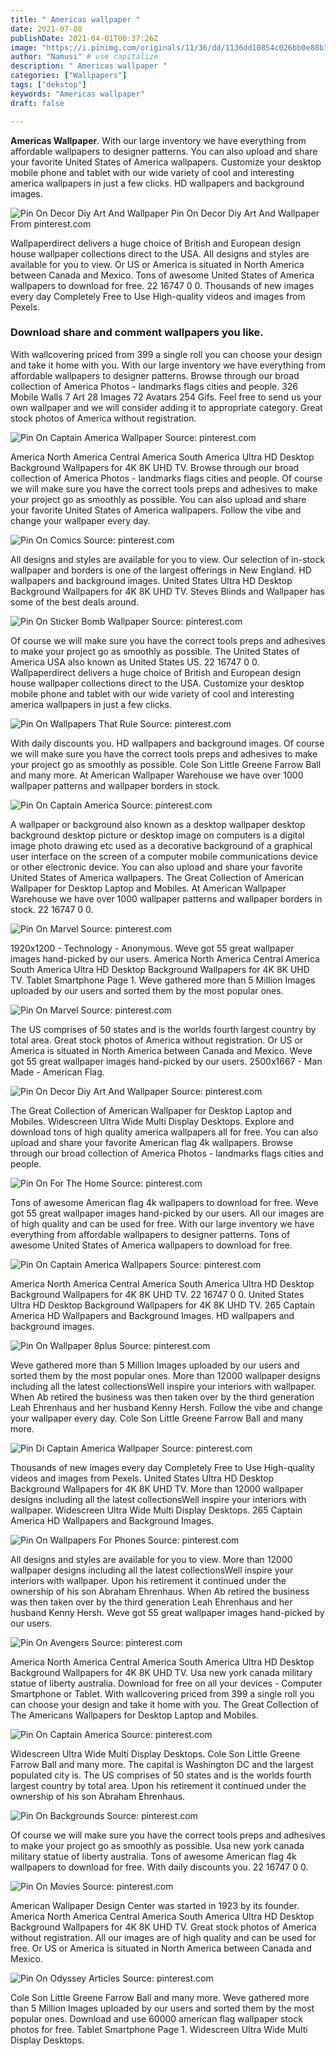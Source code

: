 ```yaml
---
title: " Americas wallpaper "
date: 2021-07-08
publishDate: 2021-04-01T00:37:26Z
image: "https://i.pinimg.com/originals/11/36/dd/1136dd10854c026bb0e88b7564ffec00.jpg"
author: "Namusi" # use capitalize
description: " Americas wallpaper "
categories: ["Wallpapers"]
tags: ["dekstop"]
keywords: "Americas wallpaper"
draft: false

---
```



**Americas Wallpaper**. With our large inventory we have everything from affordable wallpapers to designer patterns. You can also upload and share your favorite United States of America wallpapers. Customize your desktop mobile phone and tablet with our wide variety of cool and interesting america wallpapers in just a few clicks. HD wallpapers and background images.

![Pin On Decor Diy Art And Wallpaper](https://i.pinimg.com/originals/af/cb/c1/afcbc1526b47221b9b79d05ef53b7ac6.jpg "Pin On Decor Diy Art And Wallpaper")
Pin On Decor Diy Art And Wallpaper From pinterest.com


Wallpaperdirect delivers a huge choice of British and European design house wallpaper collections direct to the USA. All designs and styles are available for you to view. Or US or America is situated in North America between Canada and Mexico. Tons of awesome United States of America wallpapers to download for free. 22 16747 0 0. Thousands of new images every day Completely Free to Use High-quality videos and images from Pexels.

### Download share and comment wallpapers you like.

With wallcovering priced from 399 a single roll you can choose your design and take it home with you. With our large inventory we have everything from affordable wallpapers to designer patterns. Browse through our broad collection of America Photos - landmarks flags cities and people. 326 Mobile Walls 7 Art 28 Images 72 Avatars 254 Gifs. Feel free to send us your own wallpaper and we will consider adding it to appropriate category. Great stock photos of America without registration.


![Pin On Captain America Wallpaper](https://i.pinimg.com/736x/90/cf/4d/90cf4d4aab3401adde8e990dd6de6e1d.jpg "Pin On Captain America Wallpaper")
Source: pinterest.com

America North America Central America South America Ultra HD Desktop Background Wallpapers for 4K 8K UHD TV. Browse through our broad collection of America Photos - landmarks flags cities and people. Of course we will make sure you have the correct tools preps and adhesives to make your project go as smoothly as possible. You can also upload and share your favorite United States of America wallpapers. Follow the vibe and change your wallpaper every day.

![Pin On Comics](https://i.pinimg.com/originals/7f/54/06/7f54063d6b5dddfb5829b4b22149f0eb.jpg "Pin On Comics")
Source: pinterest.com

All designs and styles are available for you to view. Our selection of in-stock wallpaper and borders is one of the largest offerings in New England. HD wallpapers and background images. United States Ultra HD Desktop Background Wallpapers for 4K 8K UHD TV. Steves Blinds and Wallpaper has some of the best deals around.

![Pin On Sticker Bomb Wallpaper](https://i.pinimg.com/564x/3c/62/39/3c62395d13e9d53dff93c5fb374a8c2f.jpg "Pin On Sticker Bomb Wallpaper")
Source: pinterest.com

Of course we will make sure you have the correct tools preps and adhesives to make your project go as smoothly as possible. The United States of America USA also known as United States US. 22 16747 0 0. Wallpaperdirect delivers a huge choice of British and European design house wallpaper collections direct to the USA. Customize your desktop mobile phone and tablet with our wide variety of cool and interesting america wallpapers in just a few clicks.

![Pin On Wallpapers That Rule](https://i.pinimg.com/originals/96/43/b9/9643b9217f24fd99c09467c3d2d68cd1.jpg "Pin On Wallpapers That Rule")
Source: pinterest.com

With daily discounts you. HD wallpapers and background images. Of course we will make sure you have the correct tools preps and adhesives to make your project go as smoothly as possible. Cole Son Little Greene Farrow Ball and many more. At American Wallpaper Warehouse we have over 1000 wallpaper patterns and wallpaper borders in stock.

![Pin On Captain America](https://i.pinimg.com/originals/13/69/3f/13693f6882c8724c1debc2a03111d1db.jpg "Pin On Captain America")
Source: pinterest.com

A wallpaper or background also known as a desktop wallpaper desktop background desktop picture or desktop image on computers is a digital image photo drawing etc used as a decorative background of a graphical user interface on the screen of a computer mobile communications device or other electronic device. You can also upload and share your favorite United States of America wallpapers. The Great Collection of American Wallpaper for Desktop Laptop and Mobiles. At American Wallpaper Warehouse we have over 1000 wallpaper patterns and wallpaper borders in stock. 22 16747 0 0.

![Pin On Marvel](https://i.pinimg.com/originals/cd/fc/f5/cdfcf56f4af598029c8038dfe494bd5d.jpg "Pin On Marvel")
Source: pinterest.com

1920x1200 - Technology - Anonymous. Weve got 55 great wallpaper images hand-picked by our users. America North America Central America South America Ultra HD Desktop Background Wallpapers for 4K 8K UHD TV. Tablet Smartphone Page 1. Weve gathered more than 5 Million Images uploaded by our users and sorted them by the most popular ones.

![Pin On Marvel](https://i.pinimg.com/originals/94/e9/c3/94e9c3c1b16e33b0bc49789b86ae3035.jpg "Pin On Marvel")
Source: pinterest.com

The US comprises of 50 states and is the worlds fourth largest country by total area. Great stock photos of America without registration. Or US or America is situated in North America between Canada and Mexico. Weve got 55 great wallpaper images hand-picked by our users. 2500x1667 - Man Made - American Flag.

![Pin On Decor Diy Art And Wallpaper](https://i.pinimg.com/originals/af/cb/c1/afcbc1526b47221b9b79d05ef53b7ac6.jpg "Pin On Decor Diy Art And Wallpaper")
Source: pinterest.com

The Great Collection of American Wallpaper for Desktop Laptop and Mobiles. Widescreen Ultra Wide Multi Display Desktops. Explore and download tons of high quality america wallpapers all for free. You can also upload and share your favorite American flag 4k wallpapers. Browse through our broad collection of America Photos - landmarks flags cities and people.

![Pin On For The Home](https://i.pinimg.com/originals/71/1f/a6/711fa69a819d9cdfee07ba16075d777e.jpg "Pin On For The Home")
Source: pinterest.com

Tons of awesome American flag 4k wallpapers to download for free. Weve got 55 great wallpaper images hand-picked by our users. All our images are of high quality and can be used for free. With our large inventory we have everything from affordable wallpapers to designer patterns. Tons of awesome United States of America wallpapers to download for free.

![Pin On Captain America Wallpapers](https://i.pinimg.com/474x/c9/df/90/c9df90617a4519197eecc651413dc95d.jpg "Pin On Captain America Wallpapers")
Source: pinterest.com

America North America Central America South America Ultra HD Desktop Background Wallpapers for 4K 8K UHD TV. 22 16747 0 0. United States Ultra HD Desktop Background Wallpapers for 4K 8K UHD TV. 265 Captain America HD Wallpapers and Background Images. HD wallpapers and background images.

![Pin On Wallpaper 8plus](https://i.pinimg.com/474x/12/a4/60/12a4606728e5f23afafcbafd4b4aa72b.jpg "Pin On Wallpaper 8plus")
Source: pinterest.com

Weve gathered more than 5 Million Images uploaded by our users and sorted them by the most popular ones. More than 12000 wallpaper designs including all the latest collectionsWell inspire your interiors with wallpaper. When Ab retired the business was then taken over by the third generation Leah Ehrenhaus and her husband Kenny Hersh. Follow the vibe and change your wallpaper every day. Cole Son Little Greene Farrow Ball and many more.

![Pin Di Captain America Wallpaper](https://i.pinimg.com/originals/b2/85/10/b285103298105ead09fefbe2681d72fa.jpg "Pin Di Captain America Wallpaper")
Source: pinterest.com

Thousands of new images every day Completely Free to Use High-quality videos and images from Pexels. United States Ultra HD Desktop Background Wallpapers for 4K 8K UHD TV. More than 12000 wallpaper designs including all the latest collectionsWell inspire your interiors with wallpaper. Widescreen Ultra Wide Multi Display Desktops. 265 Captain America HD Wallpapers and Background Images.

![Pin On Wallpapers For Phones](https://i.pinimg.com/originals/98/33/db/9833db2d7eeef8bd16c6d9920a696576.jpg "Pin On Wallpapers For Phones")
Source: pinterest.com

All designs and styles are available for you to view. More than 12000 wallpaper designs including all the latest collectionsWell inspire your interiors with wallpaper. Upon his retirement it continued under the ownership of his son Abraham Ehrenhaus. When Ab retired the business was then taken over by the third generation Leah Ehrenhaus and her husband Kenny Hersh. Weve got 55 great wallpaper images hand-picked by our users.

![Pin On Avengers](https://i.pinimg.com/originals/61/bc/82/61bc821f15a26b591f7367485165fd94.jpg "Pin On Avengers")
Source: pinterest.com

America North America Central America South America Ultra HD Desktop Background Wallpapers for 4K 8K UHD TV. Usa new york canada military statue of liberty australia. Download for free on all your devices - Computer Smartphone or Tablet. With wallcovering priced from 399 a single roll you can choose your design and take it home with you. The Great Collection of The Americans Wallpapers for Desktop Laptop and Mobiles.

![Pin On Captain America](https://i.pinimg.com/originals/79/fb/c7/79fbc7eb08f889ae57a22d8bac6f1f7c.jpg "Pin On Captain America")
Source: pinterest.com

Widescreen Ultra Wide Multi Display Desktops. Cole Son Little Greene Farrow Ball and many more. The capital is Washington DC and the largest populated city is. The US comprises of 50 states and is the worlds fourth largest country by total area. Upon his retirement it continued under the ownership of his son Abraham Ehrenhaus.

![Pin On Backgrounds](https://i.pinimg.com/originals/80/65/05/806505ec5262b8f69c7a18f1c425264b.jpg "Pin On Backgrounds")
Source: pinterest.com

Of course we will make sure you have the correct tools preps and adhesives to make your project go as smoothly as possible. Usa new york canada military statue of liberty australia. Tons of awesome American flag 4k wallpapers to download for free. With daily discounts you. 22 16747 0 0.

![Pin On Movies](https://i.pinimg.com/originals/17/4c/21/174c214d561dba0dc8c8325bcd31faa4.jpg "Pin On Movies")
Source: pinterest.com

American Wallpaper Design Center was started in 1923 by its founder. America North America Central America South America Ultra HD Desktop Background Wallpapers for 4K 8K UHD TV. Great stock photos of America without registration. All our images are of high quality and can be used for free. Or US or America is situated in North America between Canada and Mexico.

![Pin On Odyssey Articles](https://i.pinimg.com/originals/11/36/dd/1136dd10854c026bb0e88b7564ffec00.jpg "Pin On Odyssey Articles")
Source: pinterest.com

Cole Son Little Greene Farrow Ball and many more. Weve gathered more than 5 Million Images uploaded by our users and sorted them by the most popular ones. Download and use 60000 american flag wallpaper stock photos for free. Tablet Smartphone Page 1. Widescreen Ultra Wide Multi Display Desktops.

